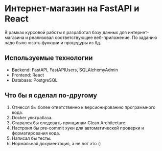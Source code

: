 # Интернет-магазин на FastAPI и React

В рамках курсовой работы я разработал базу данных для интернет-магазина и реализовал соответствующее веб-приложение. По заданию надо было юзать функции и процедуры из бд.


## Используемые технологии

- Backend: FastAPI, FastAPIUsers, SQLAlchemyAdmin
- Frontend: React
- Database: PostgreSQL

## Что бы я сделал по-другому

1. Отнесся бы более ответственно к версионированию программного кода.
2. Docker ультрабаза.
3. Старался бы следовать принципам Clean Architecture.
4. Настроил бы pre-commit хуки для автоматической проверки и форматирования кода.
5. Написал бы тесты.
6. Нормальная документация, а не вот это :)
